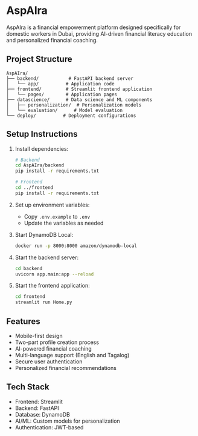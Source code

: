 # AspAIra

AspAIra is a financial empowerment platform designed specifically for domestic workers in Dubai, providing AI-driven financial literacy education and personalized financial coaching.

## Project Structure

```
AspAIra/
├── backend/           # FastAPI backend server
│   └── app/          # Application code
├── frontend/         # Streamlit frontend application
│   └── pages/        # Application pages
├── datascience/      # Data science and ML components
│   ├── personalization/  # Personalization models
│   └── evaluation/      # Model evaluation
└── deploy/          # Deployment configurations
```

## Setup Instructions

1. Install dependencies:
   ```bash
   # Backend
   cd AspAIra/backend
   pip install -r requirements.txt

   # Frontend
   cd ../frontend
   pip install -r requirements.txt
   ```

2. Set up environment variables:
   - Copy `.env.example` to `.env`
   - Update the variables as needed

3. Start DynamoDB Local:
   ```bash
   docker run -p 8000:8000 amazon/dynamodb-local
   ```

4. Start the backend server:
   ```bash
   cd backend
   uvicorn app.main:app --reload
   ```

5. Start the frontend application:
   ```bash
   cd frontend
   streamlit run Home.py
   ```

## Features

- Mobile-first design
- Two-part profile creation process
- AI-powered financial coaching
- Multi-language support (English and Tagalog)
- Secure user authentication
- Personalized financial recommendations

## Tech Stack

- Frontend: Streamlit
- Backend: FastAPI
- Database: DynamoDB
- AI/ML: Custom models for personalization
- Authentication: JWT-based 